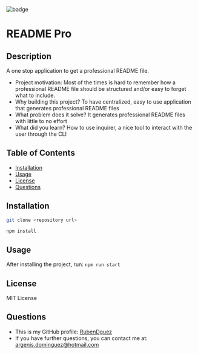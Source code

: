 ![badge](https://img.shields.io/badge/MIT_License-orange)

# README Pro

## Description
A one stop application to get a professional README file.

- Project motivation: Most of the times is hard to remember how a professional README file should be structured and/or easy to forget what to include.
- Why building this project? To have centralized, easy to use application that generates professional README files
- What problem does it solve? It generates professional README files with little to no effort
- What did you learn? How to use inquirer, a nice tool to interact with the user through the CLI

## Table of Contents

- [Installation](#installation)
- [Usage](#usage)
- [License](#license)
- [Questions](#questions)

## Installation
```sh
git clone <repository url>
```
```sh
npm install
```

## Usage

After installing the project, run: `npm run start`

## License

MIT License

## Questions

- This is my GitHub profile: [RubenDguez](https://github.com/RubenDguez)
- If you have further questions, you can contact me at: argenis.dominguez@hotmail.com
